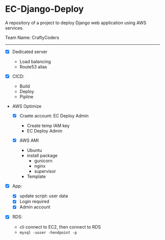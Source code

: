 # EC-Django-Deploy

A repository of a project to deploy Django web application using AWS services.

Team Name: CraftyCoders

---

- [x] Dedicated server

  - Load balancing
  - Route53 alias

- [x] CICD:
  - Build
  - Deploy
  - Pipline
- AWS Optimize

  - [x] Craete account: EC Deploy Admin

    - Create temp IAM key
    - EC Deploy Admin

  - [x] AWS AMI
    - Ubuntu
    - install package
      - gunicorn
      - nginx
      - supervisor
    - Template

- [x] App:

  - [x] update script: user data
  - [x] Login required
  - [x] Admin account

- [x] RDS:
  - cli connect to EC2, then connect to RDS
  - `mysql -uuser -hendpoint -p`
